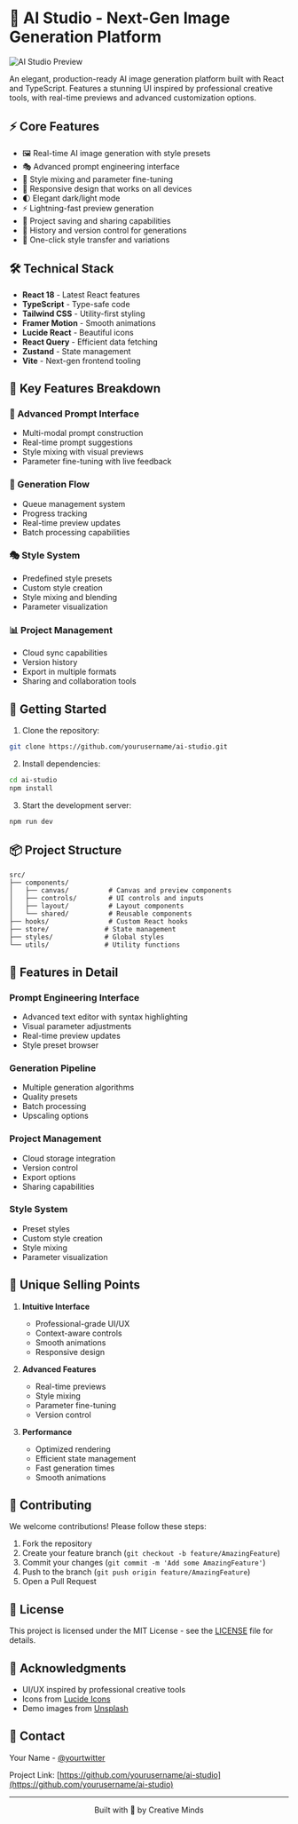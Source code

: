 # 🎨 AI Studio - Next-Gen Image Generation Platform

![AI Studio Preview](https://images.unsplash.com/photo-1671227498016-93aa927686f8?auto=format&fit=crop&w=800&q=80)

An elegant, production-ready AI image generation platform built with React and TypeScript. Features a stunning UI inspired by professional creative tools, with real-time previews and advanced customization options.

## ⚡️ Core Features

- 🖼️ Real-time AI image generation with style presets
- 🎭 Advanced prompt engineering interface
- 🎨 Style mixing and parameter fine-tuning
- 📱 Responsive design that works on all devices
- 🌓 Elegant dark/light mode
- ⚡ Lightning-fast preview generation
- 💾 Project saving and sharing capabilities
- 🔄 History and version control for generations
- 🎯 One-click style transfer and variations

## 🛠️ Technical Stack

- **React 18** - Latest React features
- **TypeScript** - Type-safe code
- **Tailwind CSS** - Utility-first styling
- **Framer Motion** - Smooth animations
- **Lucide React** - Beautiful icons
- **React Query** - Efficient data fetching
- **Zustand** - State management
- **Vite** - Next-gen frontend tooling

## 🎯 Key Features Breakdown

### 🎨 Advanced Prompt Interface
- Multi-modal prompt construction
- Real-time prompt suggestions
- Style mixing with visual previews
- Parameter fine-tuning with live feedback

### 💫 Generation Flow
- Queue management system
- Progress tracking
- Real-time preview updates
- Batch processing capabilities

### 🎭 Style System
- Predefined style presets
- Custom style creation
- Style mixing and blending
- Parameter visualization

### 📊 Project Management
- Cloud sync capabilities
- Version history
- Export in multiple formats
- Sharing and collaboration tools

## 🚀 Getting Started

1. Clone the repository:
```bash
git clone https://github.com/yourusername/ai-studio.git
```

2. Install dependencies:
```bash
cd ai-studio
npm install
```

3. Start the development server:
```bash
npm run dev
```

## 📦 Project Structure

```
src/
├── components/
│   ├── canvas/          # Canvas and preview components
│   ├── controls/        # UI controls and inputs
│   ├── layout/          # Layout components
│   └── shared/          # Reusable components
├── hooks/               # Custom React hooks
├── store/              # State management
├── styles/             # Global styles
└── utils/              # Utility functions
```

## 🎨 Features in Detail

### Prompt Engineering Interface
- Advanced text editor with syntax highlighting
- Visual parameter adjustments
- Real-time preview updates
- Style preset browser

### Generation Pipeline
- Multiple generation algorithms
- Quality presets
- Batch processing
- Upscaling options

### Project Management
- Cloud storage integration
- Version control
- Export options
- Sharing capabilities

### Style System
- Preset styles
- Custom style creation
- Style mixing
- Parameter visualization

## 🌟 Unique Selling Points

1. **Intuitive Interface**
   - Professional-grade UI/UX
   - Context-aware controls
   - Smooth animations
   - Responsive design

2. **Advanced Features**
   - Real-time previews
   - Style mixing
   - Parameter fine-tuning
   - Version control

3. **Performance**
   - Optimized rendering
   - Efficient state management
   - Fast generation times
   - Smooth animations

## 🤝 Contributing

We welcome contributions! Please follow these steps:

1. Fork the repository
2. Create your feature branch (`git checkout -b feature/AmazingFeature`)
3. Commit your changes (`git commit -m 'Add some AmazingFeature'`)
4. Push to the branch (`git push origin feature/AmazingFeature`)
5. Open a Pull Request

## 📝 License

This project is licensed under the MIT License - see the [LICENSE](LICENSE) file for details.

## 🙏 Acknowledgments

- UI/UX inspired by professional creative tools
- Icons from [Lucide Icons](https://lucide.dev)
- Demo images from [Unsplash](https://unsplash.com)

## 📧 Contact

Your Name - [@yourtwitter](https://twitter.com/yourtwitter)

Project Link: [https://github.com/yourusername/ai-studio](https://github.com/yourusername/ai-studio)

---

<p align="center">Built with 💫 by Creative Minds</p>
